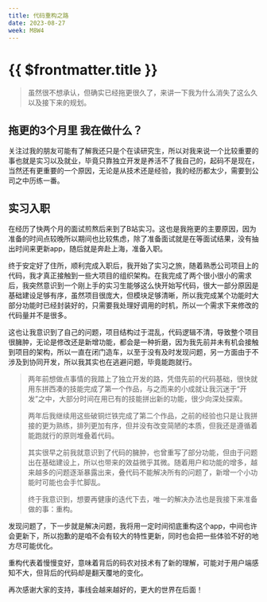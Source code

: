 ```yaml
---
title: 代码重构之路
date: 2023-08-27
week: M8W4
---
```


# {{ $frontmatter.title }} <Badge type="tip" :text="String($frontmatter.date).slice(0,10)" />


> 虽然很不想承认，但确实已经拖更很久了，来讲一下我为什么消失了这么久以及接下来的规划。
> 

## 拖更的3个月里 我在做什么？

关注过我的朋友可能有了解我还只是个在读研究生，所以对我来说一个比较重要的事也就是实习以及就业，毕竟只靠独立开发是养活不了我自己的，起码不是现在，当然还有更重要的一个原因，无论是从技术还是经验，我的经历都太少，需要到公司之中历练一番。

## 实习入职

在经历了快两个月的面试煎熬后来到了B站实习。这也是我拖更的主要原因，因为准备的时间点较晚所以期间也比较焦虑，除了准备面试就是在等面试结果，没有抽出时间来更新app，随后就是奔赴上海，准备入职。

终于安定好了住所，顺利完成入职后，我开始了实习之旅，随着熟悉公司项目上的代码，我才真正接触到一些大项目的组织架构。在我完成了两个很小很小的需求后，我突然意识到一个刚上手的实习生能够这么快开始写代码，很大一部分原因是基础建设足够有序，虽然项目很庞大，但模块足够清晰，所以我完成某个功能时大部分功能时已经封装好的，只需要我处理好调用的时机，所以一个需求下来修改的代码量并不是很多。

这也让我意识到了自己的问题，项目结构过于混乱，代码逻辑不清，导致整个项目很臃肿，无论是修改还是新增功能，都会是一种折磨，因为我先前并未有机会接触到项目的架构，所以一直在闭门造车，以至于没有及时发现问题，另一方面由于不涉及到协同开发，所以我其实也在逃避问题，毕竟能跑就行。

> 两年前想做点事情的我踏上了独立开发的路，凭借先前的代码基础，很快就用东拼西凑的技能完成了第一个作品，与之而来的小成就让我沉迷于“开发”之中，大部分时间在用已有的技能拼出新的功能，很少向深处探索。
> 
> 两年后我继续用这些破铜烂铁完成了第二个作品，之前的经验也只是让我拼接的更为熟练，排列更加有序，但并没有改变简陋的本质，但我还是遵循着能跑就行的原则堆叠着代码。
> 
> 其实很早之前我就意识到了代码的臃肿，也曾重写了部分功能，但由于问题出在基础建设上，所以也带来的效益微乎其微。随着用户和功能的增多，越来越多的问题逐渐暴露出来，叠代码不能解决所有的问题了，新增一个小功能时可能也会手忙脚乱。
> 
> 终于我意识到，想要再健康的迭代下去，唯一的解决办法也是我接下来准备做的事：重构。
> 

发现问题了，下一步就是解决问题，我将用一定时间彻底重构这个app，中间也许会更新下，所以抱歉的是咱不会有较大的特性更新，同时也会把一些体验不好的地方尽可能优化。

重构代表着慢慢变好，意味着背后的码农对技术有了新的理解，可能对于用户端感知不大，但背后的代码却是翻天覆地的变化。

再次感谢大家的支持，事线会越来越好的，更大的世界在后面！